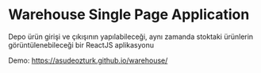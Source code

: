# Warehouse Single Page Application

Depo ürün girişi ve çıkışının yapılabileceği, aynı zamanda stoktaki ürünlerin görüntülenebileceği bir ReactJS aplikasyonu

Demo: https://asudeozturk.github.io/warehouse/






